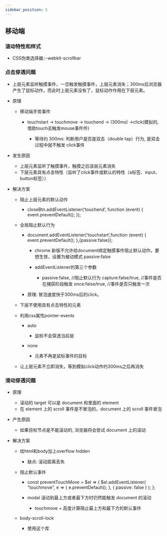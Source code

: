 ```yaml
---
sidebar_position: 5
---
```

## 移动端

### 滚动特性和样式

- CSS伪类选择器::-webkit-scrollbar

### 点击穿透问题

- 上层元素监听触摸事件，一旦触发触摸事件，上层元素消失；300ms后浏览器产生了鼠标动作，而此时上层元素没有了，鼠标动作作用在下层元素。
- 原理

	- 移动端手势事件

		- touchstart -> touchmove -> touchend -> (300ms) ->click(模拟的, 借助touch去触发mouse事件件)

			- 等待约 300ms: 判断用户是否是双击（double tap）行为, 是双击过程中就不触发 click事件

- 发生原因

	- 上层元素监听了触摸事件，触摸之后该层元素消失
	- 下层元素具有点击特性（监听了click事件或默认的特性（a标签、input、button标签））

- 解决方案

	- 阻止上层元素的默认动作

		- closeBtn.addEventListener(‘touchend’, function (event) {
      event.preventDefault();
});

	- 全局阻止默认行为

		- document.addEventListener(‘touchstart’,function (event) {
      event.preventDefault();
},{passive:false});

			- chrome 新版不允许给document绑定触摸事件阻止默认动作。要想生效，设置为被动模式 passive:false
			- addEventListener的第三个参数

				- passive:false,        //阻止默认行为
capture:false/true,   //事件是否在捕获阶段触发
once:false/true,      //事件是否只触发一次

		- 原理: 冒泡速度快于300ms后的click。

	- 下层不使用具有点击特性的元素
	- 利用css属性pointer-events

		- auto

			- 鼠标不会穿透当前层

		- none

			- 元素不再是鼠标事件的目标

	- 让上层元素不立即消失，等到模拟click动作约300ms之后再消失

### 滑动穿透问题

- 原理

	- 滚动的 target 可以是 document 和里面的 element
	- 在 element 上的 scroll 事件是不冒泡的，document 上的 scroll 事件冒泡

- 产生原因

	- 如果目标节点是不能滚动的, 浏览器将会尝试 document 上的滚动

- 解决方案

	- 给html和body加上overflow hidden

		- 缺点: 滚动距离丢失

	- 阻止默认事件

		- const preventTouchMove = $el => {
  $el.addEventListener(
    "touchmove",
    e => {
      e.preventDefault();
    },
    { passive: false }
  );
};
		- modal 滚动到最上方或者最下方时仍然能触发 document 的滚动

			- touchmove + 高度计算阻止最上方和最下方的默认事件

	- body-scroll-lock

		- 使用这个库
